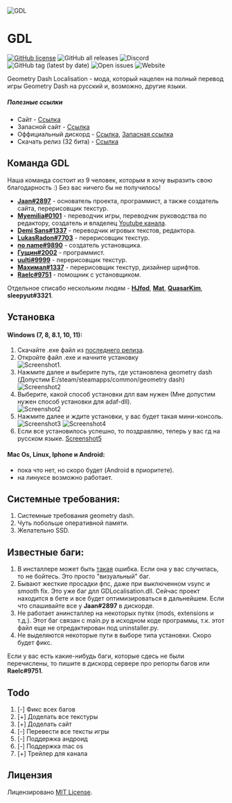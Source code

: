 ![GDL](https://www.gdlocalisation.gq/img/logo.png)



# GDL

<a href="https://github.com/Pixelsuft/gdl-installer/blob/main/LICENSE"><img alt="GitHub license" src="https://img.shields.io/badge/Лицензия-MIT-brightgreen"></a> </a> <img alt="GitHub all releases" src="https://img.shields.io/github/downloads/Pixelsuft/gdl-installer/total?label=%D0%A1%D0%BA%D0%B0%D1%87%D0%B8%D0%B2%D0%B0%D0%BD%D0%B8%D1%8F"> <img alt="Discord" src="https://img.shields.io/discord/865244119747133470?label=%D0%A7%D0%B0%D1%82%20%D0%B4%D0%B8%D1%81%D0%BA%D0%BE%D1%80%D0%B4%D0%B0"> <img alt="GitHub tag (latest by date)" src="https://img.shields.io/github/v/tag/Pixelsuft/gdl-installer?label=%D0%B2%D0%B5%D1%80%D1%81%D0%B8%D1%8F"> <img alt="Open issues" src="https://img.shields.io/github/issues-raw/Pixelsuft/gdl-installer?label=%D0%9E%D1%82%D0%BA%D1%80%D1%8B%D1%82%D1%8B%D0%B5%20%D0%B1%D0%B0%D0%B3%D0%B8"> <img alt="Website" src="https://img.shields.io/website?down_color=red&down_message=%D0%9E%D1%84%D1%84%D0%BB%D0%B0%D0%B9%D0%BD&label=%D0%A1%D0%B0%D0%B9%D1%82&up_message=%D0%9E%D0%BD%D0%BB%D0%B0%D0%B9%D0%BD&url=https%3A%2F%2Fwww.gdlocalisation.gq%2F">  

Geometry Dash Localisation - мода, который нацелен на полный перевод игры Geometry Dash на русский и, возможно, другие языки.

##### Полезные ссылки

- Сайт - [Ссылка](https://www.gdlocalisation.gq/)
- Запасной сайт - [Ссылка](https://gdlocalisation.netlify.app/)
- Оффициальный дискорд - [Ссылка](https://discord.gg/CScsGU3N6M), [Запасная ссылка](https://discord.gg/Vh6G9G9Tk2)
- Скачать релиз (32 бита) - [Ссылка](https://github.com/Pixelsuft/gdl-installer/releases/latest/download/GDL_Installer.exe)

## Команда GDL
Наша команда состоит из 9 человек, которым я хочу выразить свою благодарность :) Без вас ничего бы не получилось!
- [__Jaan#2897__](https://github.com/JaanDev) - основатель проекта, программист, а также создатель сайта, перерисовщик текстур.
- [__Myemilia#0101__](https://github.com/mye-creator) - переводчик игры, переводчик руководства по редактору, создатель и владелец [Youtube канала](https://www.youtube.com/channel/UC7oKo9NgkRz39AAz-6Gb78A).
- [__Demi Sans#1337__](https://github.com/DemiSans) - переводчик игровых текстов, редактора.
- [__LukasRadon#7703__](https://youtube.com/channel/UCK2ADfizaRFJzhei_Qubumg) - перерисовщик текстур.
- [__no name#9890__](https://github.com/Pixelsuft) - создатель установщика.
- [__Гущин#2002__](https://www.youtube.com/c/%D0%A3%D0%B1%D0%B5%D0%B9%D0%A7%D0%B8%D1%82%D0%B5%D1%80%D0%BE%D0%B2%D0%9E%D1%80%D0%B8%D0%B3%D0%B8%D0%BD%D0%B0%D0%BB) - программист.
- [__uulti#9999__](https://www.youtube.com/channel/UCtC8U-f3iRtm601DcfoUEhg) - перерисовщик текстур.
- [__Махимал#1337__](https://www.youtube.com/channel/UCb92kWSQ-5NWIcTZnxHKAfg) - перерисовщик текстур, дизайнер шрифтов.
- [__Raelc#9751__](https://github.com/NotRaelc) - помощник с установщиком.

Отдельное списабо нескольким людям - [__HJfod__](https://github.com/HJfod), [__Mat__](https://github.com/matcool/), [__QuasarKim__](https://github.com/Quasar-Kim   ), __sleepyut#3321__.

## Установка 
#### Windows (7, 8, 8.1, 10, 11):
1. Скачайте .exe файл из [последнего релиза](https://github.com/Pixelsuft/gdl-installer/releases).
2. Откройте файл .exe и начните установку <br />![Screenshot1](https://cdn.discordapp.com/attachments/865244119747133473/902147649250136084/113.png).
3. Нажмите далее и выберите путь, где установлена geometry dash (Допустим E:/steam/steamapps/common/geometry dash) <br />![Screenshot2](https://cdn.discordapp.com/attachments/865244119747133473/902147654941827092/114.png)
4. Выберите, какой способ установки длл вам нужен (Мне допустим нужен способ установки для adaf-dll). <br />![Screenshot2](https://cdn.discordapp.com/attachments/865244119747133473/902147661518491678/115.png)
5. Нажмите далее и ждите установки, у вас будет такая мини-консоль. ![Screenshot3](https://cdn.discordapp.com/attachments/865244119747133473/902147668384551022/116.png) ![Screenshot4](https://cdn.discordapp.com/attachments/865244119747133473/902147677326831696/117.png)
6. Если все установилось успешно, то поздравляю, теперь у вас гд на русском языке. [Screenshot5](https://cdn.discordapp.com/attachments/865244119747133473/902147686868852777/118.png)

#### Mac Os, Linux, Iphone и Android:
- пока что нет, но скоро будет (Android в приоритете).
- на линуксе возможно работает.

## Системные требования:
1. Системные требования geometry dash.
2. Чуть побольше оперативной памяти.
3. Желательно SSD.

## Известные баги:
1. В инсталлере может быть [такая](https://cdn.discordapp.com/attachments/865244119747133473/902149890417766460/image_16.png) ошибка. Если она у вас случилась, то не бойтесь. Это просто "визуальный" баг.
2. Бывают жесткие просадки фпс, даже при выключенном vsync и smooth fix. Это уже баг длл GDLocalisation.dll. Сейчас проект находится в бете и все будет оптимизироваться в дальнейшем. Если что спашивайте все у __Jaan#2897__ в дискорде.
3. Не работает анинсталлер на некоторых путях (mods, extensions и т.д.). Этот баг связан с main.py в исходном коде программы, т.к. этот файл еще не отредактирован под uninstaller.py.
4. Не выделяются некоторые пути в выборе типа установки. Скоро будет фикс.

Если у вас есть какие-нибудь баги, которые сдесь не были перечислены, то пишите в дискорд сервере про репорты багов или __Raelc#9751__.

## Todo
1. [-] Фикс всех багов
2. [+] Доделать все текстуры 
3. [+] Доделать сайт 
4. [-] Перевести все тексты игры
5. [-] Поддержка андроид
6. [-] Поддержка mac os 
7. [+] Трейлер для канала




## Лицензия

Лицензировано [MIT License](https://github.com/Pixelsuft/gdl-installer/blob/main/LICENSE).
